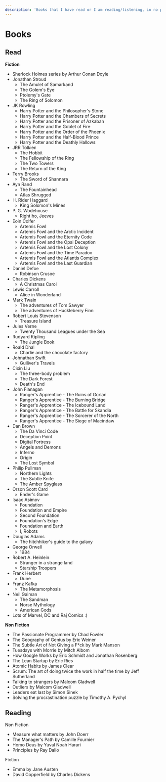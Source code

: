 ```yaml
---
description: 'Books that I have read or I am reading/listening, in no particular order'
---
```


# Books

## Read

**Fiction**

* Sherlock Holmes series by Arthur Conan Doyle
* Jonathan Stroud
  * The Amulet of Samarkand
  * The Golem's Eye
  * Ptolemy's Gate
  * The Ring of Solomon
* JK Rowling
  * Harry Potter and the Philosopher's Stone
  * Harry Potter and the Chambers of Secrets
  * Harry Potter and the Prisoner of Azkaban
  * Harry Potter and the Goblet of Fire
  * Harry Potter and the Order of the Phoenix
  * Harry Potter and the Half-Blood Prince
  * Harry Potter and the Deathly Hallows
* JRR Tolkien
  * The Hobbit
  * The Fellowship of the Ring
  * The Two Towers
  * The Return of the King
* Terry Brooks
  * The Sword of Shannara
* Ayn Rand
  * The Fountainhead
  * Atlas Shrugged
* H. Rider Haggard
  * King Solomon's Mines
* P. G. Wodehouse
  * Right ho, Jeeves
* Eoin Colfer
  * Artemis Fowl
  * Artemis Fowl and the Arctic Incident
  * Artemis Fowl and the Eternity Code
  * Artemis Fowl and the Opal Deception
  * Artemis Fowl and the Lost Colony
  * Artemis Fowl and the Time Paradox
  * Artemis Fowl and the Atlantis Complex
  * Artemis Fowl and the Last Guardian
* Daniel Defoe
  * Robinson Crusoe
* Charles Dickens
  * A Christmas Carol
* Lewis Carroll
  * Alice in Wonderland
* Mark Twain
  * The adventures of Tom Sawyer
  * The adventures of Huckleberry Finn
* Robert Louis Stevenson
  * Treasure Island
* Jules Verne
  * Twenty Thousand Leagues under the Sea
* Rudyard Kipling
  * The Jungle Book
* Roald Dhal
  * Charlie and the chocolate factory 
* Johnathan Swift
  * Gulliver's Travels
* Cixin Liu
  * The three-body problem
  * The Dark Forest
  * Death's End
* John Flanagan
  * Ranger's Apprentice - The Ruins of Gorlan
  * Ranger's Apprentice - The Burning Bridge
  * Ranger's Apprentice - The Icebound Land
  * Ranger's Apprentice - The Battle for Skandia
  * Ranger's Apprentice - The Sorcerer of the North
  * Ranger's Apprentice - The Siege of Macindaw
* Dan Brown
  * The Da Vinci Code
  * Deception Point
  * Digital Fortress
  * Angels and Demons
  * Inferno
  * Origin
  * The Lost Symbol
* Philip Pullman
  * Northern Lights
  * The Subtle Knife
  * The Amber Spyglass
* Orson Scott Card
  * Ender's Game
* Isaac Asimov
  * Foundation
  * Foundation and Empire
  * Second Foundation
  * Foundation's Edge
  * Foundation and Earth
  * I, Robots
* Douglas Adams
  * The hitchhiker's guide to the galaxy
* George Orwell
  * 1984
* Robert A. Heinlein
  * Stranger in a strange land
  * Starship Troopers
* Frank Herbert
  * Dune
* Franz Kafka
  * The Metamorphosis
* Neil Gaiman
  * The Sandman
  * Norse Mythology
  * American Gods
* Lots of Marvel, DC and Raj Comics :\)

**Non Fiction**

* The Passionate Programmer by Chad Fowler
* The Geography of Genius by Eric Weiner
* The Subtle Art of Not Giving a F\*ck by Mark Manson
* Tuesdays with Morrie by Mitch Albom
* How Google Works by Eric Schmidt and Jonathan Rosenberg
* The Lean Startup by Eric Ries
* Atomic Habits by James Clear
* Scrum: The art of doing twice the work in half the time by Jeff Sutherland
* Talking to strangers by Malcom Gladwell
* Outliers by Malcom Gladwell
* Leaders eat last by Simon Sinek
* Solving the procrastination puzzle by Timothy A. Pychyl



## Reading

Non Fiction

* Measure what matters by John Doerr
* The Manager's Path by Camille Fournier
* Homo Deus by Yuval Noah Harari
* Principles by Ray Dalio

Fiction

* Emma by Jane Austen
* David Copperfield by Charles Dickens

